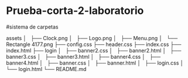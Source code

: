# Prueba-corta-2-laboratorio

#sistema de carpetas

assets
│   ├── Clock.png
│   ├── Logo.png
│   ├── Menu.png
│   └── Rectangle 4177.png
├── config.css
├── header.css
├── index.css
├── index.html
├── login
│   ├── banner2.css
│   ├── banner2.html
│   ├── banner3.css
│   ├── banner3.html
│   ├── banner4.css
│   ├── banner4.html
│   ├── banner.css
│   ├── banner.html
│   ├── login.css
│   └── login.html
└── README.md
